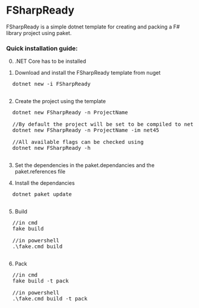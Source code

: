 # FSharpReady

FSharpReady is a simple dotnet template for creating and packing a F# library project using paket. 

### Quick installation guide:

0. .NET Core has to be installed

1. Download and install the FSharpReady template from nuget
  <pre>
  dotnet new -i FSharpReady
  </pre>

2. Create the project using the template
  <pre>
  dotnet new FSharpReady -n ProjectName
  
  //By default the project will be set to be compiled to netstandard 2.1. This can changed using the `-im` flag. IE: 
  dotnet new FSharpReady -n ProjectName -im net45
  
  //All available flags can be checked using
  dotnet new FSharpReady -h
  </pre>

3. Set the dependencies in the paket.dependancies and the paket.references file

4. Install the dependancies 
  <pre>
  dotnet paket update
  </pre>
  
5. Build
  <pre>
  //in cmd
  fake build
  
  //in powershell
  .\fake.cmd build
  </pre>  
  
6. Pack
  <pre>
  //in cmd
  fake build -t pack
  
  //in powershell
  .\fake.cmd build -t pack
  </pre>   
 
  
